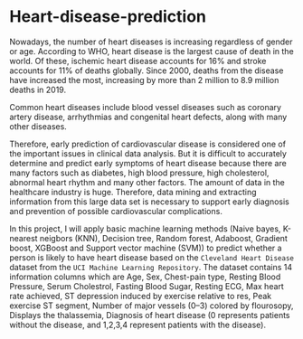 # Heart-disease-prediction
Nowadays, the number of heart diseases is increasing regardless of gender or age. According to WHO, heart disease is the largest cause of death in the world. Of these, ischemic heart disease accounts for 16% and stroke accounts for 11% of deaths globally. Since 2000, deaths from the disease have increased the most, increasing by more than 2 million to 8.9 million deaths in 2019.

Common heart diseases include blood vessel diseases such as coronary artery disease, arrhythmias and congenital heart defects, along with many other diseases.

Therefore, early prediction of cardiovascular disease is considered one of the important issues in clinical data analysis. But it is difficult to accurately determine and predict early symptoms of heart disease because there are many factors such as diabetes, high blood pressure, high cholesterol, abnormal heart rhythm and many other factors. The amount of data in the healthcare industry is huge. Therefore, data mining and extracting information from this large data set is necessary to support early diagnosis and prevention of possible cardiovascular complications.

In this project, I will apply basic machine learning methods (Naive bayes, K-nearest neigbors (KNN), Decision tree, Random forest, Adaboost, Gradient boost, XGBoost and Support vector machine (SVM)) to predict whether a person is likely to have heart disease based on the `Cleveland Heart Disease` dataset from the `UCI Machine Learning Repository`. The dataset contains 14 information columns which are Age, Sex, Chest-pain type, Resting Blood Pressure, Serum Cholestrol, Fasting Blood Sugar, Resting ECG, Max heart rate achieved, ST depression induced by exercise relative to res, Peak exercise ST segment, Number of major vessels (0–3) colored by flourosopy, Displays the thalassemia, Diagnosis of heart disease (0 represents patients without the disease, and 1,2,3,4 represent patients with the disease). 
